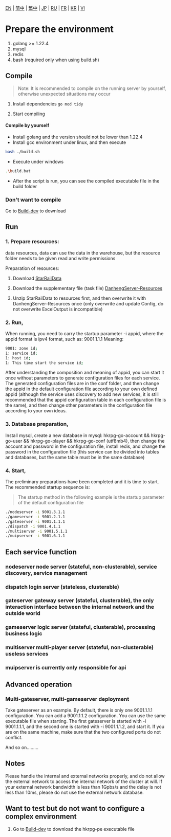 [EN](./EN.md) | [简中](./zh-CN.md) | [繁中](./zh-TW.md) | [JP](./JP.md) | [RU](./RU.md) | [FR](./FR.md) | [KR](./KR.md) | [VI](./VI.md)

# Prepare the environment
1. golang >= 1.22.4
2. mysql
3. redis
4. bash (required only when using build.sh)

## Compile
> Note: It is recommended to compile on the running server by yourself, otherwise unexpected situations may occur
1. Install dependencies
`go mod tidy`

2. Start compiling

#### Compile by yourself
- Install golang and the version should not be lower than 1.22.4
- Install gcc environment under linux, and then execute
```bash
bash ./build.sh
```

- Execute under windows
```bash
.\build.bat
```

- After the script is run, you can see the compiled executable file in the build folder

### Don't want to compile
Go to [Build-dev](https://github.com/gucooing/hkrpg-go/actions/workflows/Build.yml) to download

## Run
### 1. Prepare resources:
data resources, data can use the data in the warehouse, but the resource folder needs to be given read and write permissions

Preparation of resources:
1. Download [StarRailData](https://github.com/Dimbreath/StarRailData)

2. Download the supplementary file (task file) [DanhengServer-Resources](https://github.com/EggLinks/DanhengServer-Resources)

3. Unzip StarRailData to resources first, and then overwrite it with DanhengServer-Resources once (only overwrite and update Config, do not overwrite ExcelOutput is incompatible)

### 2. Run,
When running, you need to carry the startup parameter -i appid, where the appid format is ipv4 format, such as: 9001.1.1.1 Meaning:
```bash
9001: zone id;
1: service id;
1: host id;
1: This time start the service id;
```
After understanding the composition and meaning of appid, you can start it once without parameters to generate configuration files for each service. The generated configuration files are in the conf folder, and then change the appid in the default configuration file according to your own defined appid (although the service uses discovery to add new services, it is still recommended that the appid configuration table in each configuration file is the same), and then change other parameters in the configuration file according to your own ideas.

### 3. Database preparation,
Install mysql, create a new database in mysql: hkrpg-go-account && hkrpg-go-user && hkrpg-go-player && hkrpg-go-conf (utf8mb4), then change the account and password in the configuration file, install redis, and change the password in the configuration file (this service can be divided into tables and databases, but the same table must be in the same database)

### 4. Start,
The preliminary preparations have been completed and it is time to start. The recommended startup sequence is:
> The startup method in the following example is the startup parameter of the default configuration file

```bash
./nodeserver -i 9001.3.1.1
./gameserver -i 9001.2.1.1
./gateserver -i 9001.1.1.1
./dispatch -i 9001.4.1.1
./multiserver -i 9001.5.1.1
./muipserver -i 9001.6.1.1
```

## Each service function
### nodeserver node server (stateful, non-clusterable), service discovery, service management

### dispatch login server (stateless, clusterable)

### gateserver gateway server (stateful, clusterable), the only interaction interface between the internal network and the outside world

### gameserver logic server (stateful, clusterable), processing business logic

### multiserver multi-player server (stateful, non-clusterable) useless services

### muipserver is currently only responsible for api

## Advanced operation

### Multi-gateserver, multi-gameserver deployment
Take gateserver as an example. By default, there is only one 9001.1.1.1 configuration. You can add a 9001.1.1.2 configuration. You can use the same executable file when starting. The first gateserver is started with -i 9001.1.1.1, and the second one is started with -i 9001.1.1.2, and start it. If you are on the same machine, make sure that the two configured ports do not conflict.

And so on.........

## Notes
Please handle the internal and external networks properly, and do not allow the external network to access the internal network of the cluster at will.
If your external network bandwidth is less than 1Gpbs/s and the delay is not less than 10ms, please do not use the external network database.

## Want to test but do not want to configure a complex environment

1. Go to [Build-dev](https://github.com/gucooing/hkrpg-go/actions/workflows/Build.yml) to download the hkrpg-pe executable file
